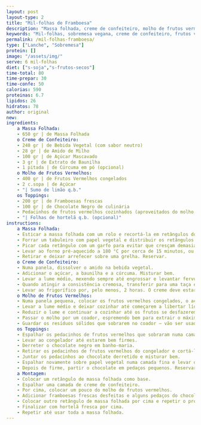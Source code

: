 ```yaml
---
layout: post
layout-type: 2
title: "Mil-folhas de Framboesa"
description: "Massa folhada, creme de confeiteiro, molho de frutos vermelhos intenso e pedaços de framboesas e chocolate crocante"
keywords: "Mil-folhas, sobremesa vegana, creme de confeiteiro, frutos vermelhos, framboesa, chocolate crocante, massa folhada, fresco, verão, sobremesa elegante"
permalink: /mil-folhas-framboesa/ 
type: ["Lanche", "Sobremesa"]
protein: []
image: "/assets/img/"
serve: 6 mil-folhas
diet: ["s-soja","s-frutos-secos"]
time-total: 80
time-prepar: 30
time-confe: 50
calorias: 590
proteinas: 6.7
lipidos: 26
hidratos: 78
author: original
new:
ingredients:
    a Massa Folhada:
    - 650 gr | de Massa Folhada
    o Creme de Confeiteiro:
    - 240 gr | de Bebida Vegetal (com sabor neutro)
    - 28 gr | de Amido de Milho
    - 100 gr | de Açúcar Mascavado
    - 3 gr | de Extrato de Baunilha
    - 1 pitada | de Cúrcuma em pó (opcional)
    o Molho de Frutos Vermelhos:
    - 400 gr | de Frutos Vermelhos congelados
    - 2 c.sopa | de Açúcar
    - "| Sumo de limão q.b."
    os Toppings:
    - 200 gr | de Framboesas frescas
    - 100 gr | de Chocolate Negro de culinária
    - Pedacinhos de frutos vermelhos cozinhados (aproveitados do molho de frutos vermelhos)
    - "| Folhas de hortelã q.b. (opcional)"
instructions:
    a Massa Folhada:
    - Esticar a massa folhada com um rolo e recortá-la em retângulos do mesmo tamanho. Cada mil-folhas será composto por dois retângulos.
    - Forrar um tabuleiro com papel vegetal e distribuir os retângulos de massa por cima.
    - Picar cada retângulo com um garfo para evitar que cresçam demasiado no forno.
    - Levar ao forno pré-aquecido a 180 °C por cerca de 15 minutos, ou até estarem douradinhos e estaladiços.
    - Retirar e deixar arrefecer sobre uma grelha. Reservar.
    o Creme de Confeiteiro:
    - Numa panela, dissolver o amido na bebida vegetal.
    - Adicionar o açúcar, a baunilha e a cúrcuma. Misturar bem.
    - Levar a lume médio, mexendo sempre até engrossar e levantar fervura.
    - Quando atingir a consistência cremosa, transferir para uma taça e cobrir com película aderente encostada à superfície do creme (para evitar criar crosta).
    - Levar ao frigorífico por, pelo menos, 2 horas. O creme deve estar frio na hora de montar.
    o Molho de Frutos Vermelhos:
    - Numa panela pequena, colocar os frutos vermelhos congelados, o açúcar e um pouco de sumo de limão.
    - Levar a lume médio e deixar cozinhar até começarem a libertar líquido.
    - Reduzir o lume e continuar a cozinhar até os frutos se desfazerem e o molho engrossar (se necessário, adicionar um pouco de água se estiver muito espesso).
    - Passar o molho por um coador, espremendo bem para extrair o máximo de líquido possível. Reservar esse molho numa tigela coberta com película aderente em contacto com a superfície e levar ao frio.
    - Guardar os resíduos sólidos que sobrarem no coador – vão ser usados para fazer o chocolate crocante.
    os Toppings:
    - Espalhar os pedacinhos de frutos vermelhos que sobraram numa camada fina sobre papel vegetal.
    - Levar ao congelador até estarem bem firmes.
    - Derreter o chocolate negro em banho-maria.
    - Retirar os pedacinhos de frutos vermelhos do congelador e cortá-los em pedaços pequenos.
    - Juntar os pedacinhos ao chocolate derretido e misturar bem.
    - Espalhar novamente sobre papel vegetal numa camada fina e levar de novo ao congelador até o chocolate endurecer.
    - Depois de firme, partir o chocolate em pedaços pequenos. Reservar.
    a Montagem:
    - Colocar um retângulo de massa folhada como base.
    - Espalhar uma camada de creme de confeiteiro.
    - Por cima, colocar um pouco do molho de frutos vermelhos.
    - Adicionar framboesas frescas desfeitas e alguns pedaços do chocolate crocante.
    - Colocar outro retângulo de massa folhada por cima e repetir o processo - creme de confeiteiro, molho de frutos vermelhos, framboesas inteiras e mais chocolate crocante.
    - Finalizar com hortelã fresca por cima.
    - Repetir até usar toda a massa folhada.
---
```


